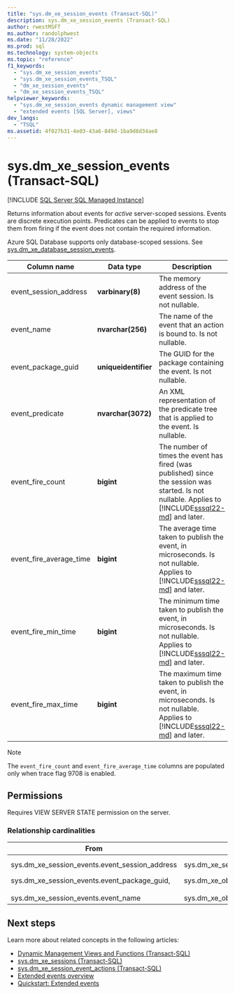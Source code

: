 ```yaml
---
title: "sys.dm_xe_session_events (Transact-SQL)"
description: sys.dm_xe_session_events (Transact-SQL)
author: rwestMSFT
ms.author: randolphwest
ms.date: "11/28/2022"
ms.prod: sql
ms.technology: system-objects
ms.topic: "reference"
f1_keywords:
  - "sys.dm_xe_session_events"
  - "sys.dm_xe_session_events_TSQL"
  - "dm_xe_session_events"
  - "dm_xe_session_events_TSQL"
helpviewer_keywords:
  - "sys.dm_xe_session_events dynamic management view"
  - "extended events [SQL Server], views"
dev_langs:
  - "TSQL"
ms.assetid: 4f027b31-4e03-43a6-849d-1ba9d8d34ae8
---
```

# sys.dm_xe_session_events (Transact-SQL)
[!INCLUDE [SQL Server SQL Managed Instance](../../includes/applies-to-version/sql-asdbmi.md)]

Returns information about events for *active* server-scoped sessions. Events are discrete execution points. Predicates can be applied to events to stop them from firing if the event does not contain the required information.

Azure SQL Database supports only database-scoped sessions. See [sys.dm_xe_database_session_events](sys-dm-xe-database-session-events-azure-sql-database.md).
   
|Column name|Data type|Description|  
|-----------------|---------------|-----------------|  
|event_session_address|**varbinary(8)**|The memory address of the event session. Is not nullable.|  
|event_name|**nvarchar(256)**|The name of the event that an action is bound to. Is not nullable.|  
|event_package_guid|**uniqueidentifier**|The GUID for the package containing the event. Is not nullable.|  
|event_predicate|**nvarchar(3072)**|An XML representation of the predicate tree that is applied to the event. Is nullable.|  
|event_fire_count|**bigint**|The number of times the event has fired (was published) since the session was started. Is not nullable. Applies to [!INCLUDE[sssql22-md](../../includes/sssql22-md.md)] and later.|  
|event_fire_average_time|**bigint**|The average time taken to publish the event, in microseconds. Is not nullable. Applies to [!INCLUDE[sssql22-md](../../includes/sssql22-md.md)] and later.|  
|event_fire_min_time|**bigint**|The minimum time taken to publish the event, in microseconds. Is not nullable. Applies to [!INCLUDE[sssql22-md](../../includes/sssql22-md.md)] and later.|  
|event_fire_max_time|**bigint**|The maximum time taken to publish the event, in microseconds. Is not nullable. Applies to [!INCLUDE[sssql22-md](../../includes/sssql22-md.md)] and later.|  
  
> [!NOTE]
> The `event_fire_count` and `event_fire_average_time` columns are populated only when trace flag 9708 is enabled.

## Permissions

Requires VIEW SERVER STATE permission on the server.  
  
### Relationship cardinalities  
  
|From|To|Relationship|  
|----------|--------|------------------|  
|sys.dm_xe_session_events.event_session_address|sys.dm_xe_sessions.address|Many-to-one|  
|sys.dm_xe_session_events.event_package_guid,<br /><br /> sys.dm_xe_session_events.event_name|sys.dm_xe_objects.name,<br /><br /> sys.dm_xe_objects.package_guid|Many-to-one|  
  
## Next steps

Learn more about related concepts in the following articles:

- [Dynamic Management Views and Functions &#40;Transact-SQL&#41;](~/relational-databases/system-dynamic-management-views/system-dynamic-management-views.md)
- [sys.dm_xe_sessions (Transact-SQL)](sys-dm-xe-sessions-transact-sql.md)
- [sys.dm_xe_session_event_actions (Transact-SQL)](sys-dm-xe-session-event-actions-transact-sql.md)
- [Extended events overview](../extended-events/extended-events.md)
- [Quickstart: Extended events](../extended-events/quick-start-extended-events-in-sql-server.md)
